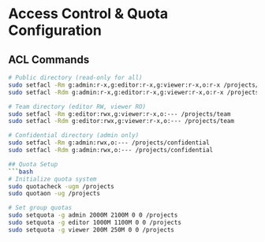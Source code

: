 # Access Control & Quota Configuration

## ACL Commands
```bash
# Public directory (read-only for all)
sudo setfacl -Rm g:admin:r-x,g:editor:r-x,g:viewer:r-x,o:r-x /projects/public
sudo setfacl -Rdm g:admin:r-x,g:editor:r-x,g:viewer:r-x,o:r-x /projects/public

# Team directory (editor RW, viewer RO)
sudo setfacl -Rm g:editor:rwx,g:viewer:r-x,o:--- /projects/team
sudo setfacl -Rdm g:editor:rwx,g:viewer:r-x,o:--- /projects/team

# Confidential directory (admin only)
sudo setfacl -Rm g:admin:rwx,o:--- /projects/confidential
sudo setfacl -Rdm g:admin:rwx,o:--- /projects/confidential

## Quota Setup
```bash
# Initialize quota system
sudo quotacheck -ugm /projects
sudo quotaon -ug /projects

# Set group quotas
sudo setquota -g admin 2000M 2100M 0 0 /projects
sudo setquota -g editor 1000M 1100M 0 0 /projects
sudo setquota -g viewer 200M 250M 0 0 /projects
